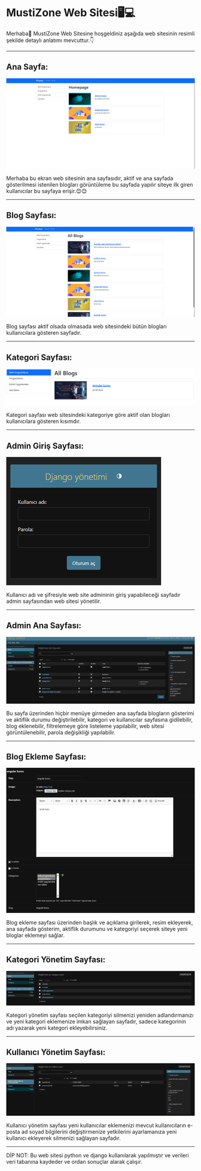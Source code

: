# MustiZone Web Sitesi🖥️💻

<p>Merhaba👋 MustiZone Web Sitesine hoşgeldiniz aşağıda web sitesinin resimli şekilde detaylı anlatımı mevcuttur.👇</p>

<hr>

<h2>Ana Sayfa:</h2>

![Ana Sayfa](https://github.com/ozmenmustafa06/Proje4_Web_Projesi/blob/main/Resimler/1.png)

<p>Merhaba bu ekran web sitesinin ana sayfasıdır, aktif ve ana sayfada gösterilmesi istenilen blogları görüntüleme bu sayfada yapılır siteye ilk giren kullanıcılar bu sayfaya erişir.😊😊</p>

<hr>

<h2>Blog Sayfası:</h2>

![Blog Sayfası](https://github.com/ozmenmustafa06/Proje4_Web_Projesi/blob/main/Resimler/2.png)

<p>Blog sayfası aktif olsada olmasada web sitesindeki bütün blogları kullanıcılara gösteren sayfadır.</p>

<hr>

<h2>Kategori Sayfası:</h2>

![Kategori Sayfası](https://github.com/ozmenmustafa06/Proje4_Web_Projesi/blob/main/Resimler/3.png)

<p>Kategori sayfası web sitesindeki kategoriye göre aktif olan blogları kullanıcılara gösteren kısımdır.</p>

<hr>

<h2>Admin Giriş Sayfası:</h2>

![Admin Giriş Sayfası](https://github.com/ozmenmustafa06/Proje4_Web_Projesi/blob/main/Resimler/4.png)

<p>Kullanıcı adı ve şifresiyle web site admininin giriş yapabileceği sayfadır admin sayfasından web sitesi yönetilir.</p>

<hr>

<h2>Admin Ana Sayfası:</h2>

![Admin Ana Sayfası](https://github.com/ozmenmustafa06/Proje4_Web_Projesi/blob/main/Resimler/5.png)

<p>Bu sayfa üzerinden hiçbir menüye girmeden ana sayfada blogların gösterimi ve aktiflik durumu değiştirilebilir, kategori ve kullanıcılar sayfasına gidilebilir, blog eklenebilir, filtrelemeye göre listeleme yapılabilir, web sitesi görüntülenebilir, parola değişikliği yapılabilir.</p>

<hr>

<h2>Blog Ekleme Sayfası:</h2>

![Blog Ekleme Ekleme Sayfası](https://github.com/ozmenmustafa06/Proje4_Web_Projesi/blob/main/Resimler/6.png)

<p>Blog ekleme sayfası üzerinden başlık ve açıklama girilerek, resim ekleyerek, ana sayfada gösterim, aktiflik durumunu ve kategoriyi seçerek siteye yeni bloglar eklemeyi sağlar.</p>

<hr>

<h2>Kategori Yönetim Sayfası:</h2>

![Kategori Yönetim Sayfası](https://github.com/ozmenmustafa06/Proje4_Web_Projesi/blob/main/Resimler/7.png)

<p>Kategori yönetim sayfası seçilen kategoriyi silmenizi yeniden adlandırmanızı ve yeni kategori eklemenize imkan sağlayan sayfadır, sadece kategorinin adı yazarak yeni kategori ekleyebilirsiniz.</p>

<hr>

<h2>Kullanıcı Yönetim Sayfası:</h2>

![Kullanıcı Yönetim Sayfası](https://github.com/ozmenmustafa06/Proje4_Web_Projesi/blob/main/Resimler/8.png)

<p>Kullanıcı yönetim sayfası yeni kullanıcılar eklemenizi mevcut kullanıcıların e-posta ad soyad bilgilerini değiştirmenize yetkilerini ayarlamanıza yeni kullanıcı ekleyerek silmenizi sağlayan sayfadır.</p>

<hr>

<p>DİP NOT: Bu web sitesi python ve django kullanılarak yapılmıştır ve verileri veri tabanına kaydeder ve ordan sonuçlar alarak çalışır.</p>
